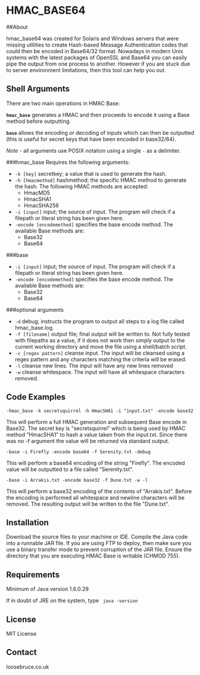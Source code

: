 HMAC_BASE64
=========


##About

hmac_base64 was created for Solaris and Windows servers that were missing utilities to create Hash-based Message Authentication codes that could then be encoded in Base64/32 format. 
Nowadays in modern Unix systems with the latest packages of OpenSSL and Base64 you can easily pipe the output from one process to another.
However if you are stuck due to server environment limitations, then this tool can help you out.


## Shell Arguments

There are two main operations in HMAC Base:

**`hmac_base`** generates a HMAC and then proceeds to encode it using a Base method before outputting.

**`base`** allows the encoding or decoding of inputs which can then be outputted (this is useful for secret keys that have been encoded in base32/64).

*Note* - all arguments use POSIX notation using a single `-` as a delimiter.

###hmac_base
Requires the following arguments:

 - `-k [key]` secretkey; a value that is used to generate the hash.
 - `-h [hmacmethod]` hashmethod; the specific HMAC method to generate the hash. The following HMAC methods are accepted:
	 - HmacMD5
	 - HmacSHA1
	 - HmacSHA256
 - `-i [input]` input; the source of input. The program will check if a filepath or literal string has been given here.
 - `-encode [encodemethod]` specifies the base encode method. The available Base methods are:
	 - Base32
	 - Base64

###base
 - `-i [input]` input; the source of input. The program will check if a filepath or literal string has been given here.
 - `-encode [encodemethod]` specifies the base encode method. The available Base methods are:
	 - Base32
	 - Base64

###optional arguments

 - `-d` debug; instructs the program to output all steps to a log file called hmac_base.log.
 - `-f [filename]` output file; final output will be written to. Not fully tested with filepaths as a value, if it does not work then simply output to the current working directory and move the file using a shell/batch script.
 - `-c [regex pattern]` cleanse input. The input will be cleansed using a regex pattern and any characters matching the criteria will be erased.
 - `-l` cleanse new lines. The input will have any new lines removed
 - `-w` cleanse whitespace. The input will have all whitespace characters removed.

## Code Examples

`-hmac_base -k secretsquirrel -h HmacSHA1 -i "input.txt" -encode base32`

This will perform a full HMAC generation and subsequent Base encode in Base32. The secret key is "secretsquirrel" which is being used by HMAC method "HmacSHA1" to hash a value taken from the input.txt.
Since there was no -f argument the value will be returned via standard output.
 
`-base -i Firefly -encode base64 -f Serenity.txt -debug`

This will perform a base64 encoding of the string "Firefly". The encoded value will be outputted to a file called "Serenity.txt".


`-base -i Arrakis.txt -encode base32 -f Dune.txt -w -l`

This will perform a base32 encoding of the contents of "Arrakis.txt". Before the encoding is performed all whitespace and newline characters will be removed. The resulting output will be written to the file "Dune.txt".

## Installation

Download the source files to your machine or IDE.
Compile the Java code into a runnable JAR file.
If you are using FTP to deploy, then make sure you use a binary transfer mode to prevent corruption of the JAR file.
Ensure the directory that you are executing HMAC Base is writable (CHMOD 755).

## Requirements

Minimum of Java version 1.6.0.29

If in doubt of JRE on the system, type ` java -version`

## License

MIT License

## Contact

loosebruce.co.uk



